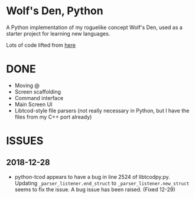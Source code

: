 # Wolf's Den, Python #

A Python implementation of my roguelike concept Wolf's Den, used as a starter project for learning new languages.

Lots of code lifted from [here](https://github.com/TStand90/roguelike_tutorial_revised)

# DONE #

* Moving @
* Screen scaffolding
* Command interface
* Main Screen UI
* Libtcod-style file parsers (not really necessary in Python, but I have the files from my C++ port already)

# ISSUES #

## 2018-12-28 ##

* python-tcod appears to have a bug in line 2524 of libtcodpy.py. Updating `_parser_listener.end_struct` to `_parser_listener.new_struct` seems to fix the issue. A bug issue has been raised. (Fixed 12-29)